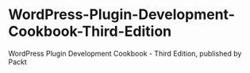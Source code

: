 # WordPress-Plugin-Development-Cookbook-Third-Edition
WordPress Plugin Development Cookbook - Third Edition, published by Packt
